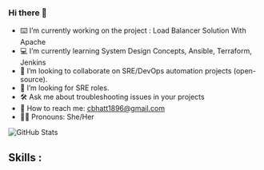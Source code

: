 ### Hi there 👋

- ⌨️  I’m currently working on the project : Load Balancer Solution With Apache
- 💻 I’m currently learning System Design Concepts, Ansible, Terraform, Jenkins
- 👯 I’m looking to collaborate on SRE/DevOps automation projects (open-source).
- 🤔 I’m looking for SRE roles.
- 🛠  Ask me about troubleshooting issues in your projects
- 📩 How to reach me: cbhatt1896@gmail.com
- 👩🏻 Pronouns: She/Her


![GitHub Stats](https://github-readme-stats.vercel.app/api?username=Chandana-Bhatt&theme=radical)


## Skills :



